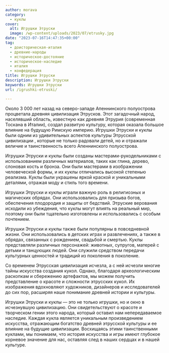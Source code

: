 ```yaml
---
author: morava
category:
  - куклы
cover:
  alt: Игрушки Этруски
  image: /wp-content/uploads/2023/07/etrusky.jpg
date: "2023-07-16T14:47:35+00:00"
tag:
  - доисторическая-италия
  - древние-народы
  - историческое-достояние
  - историческое-наследие
  - италия
  - конфедерация
title: Игрушки Этруски
description: Игрушки Этруски
keywords: Игрушки Этруски
url: /igrushki-etruski/

---
```

Около 3 000 лет назад на северо-западе Апеннинского полуострова процветала древняя цивилизация Этрусков. Этот загадочный народ, населявший область, известную как древняя Этрурия (современная Тоскана в Италии), создал развитую культуру, которая оказала большое влияние на будущую Римскую империю. Игрушки Этруски и куклы были одним из удивительных аспектов культуры Этрусской цивилизации , которые не только радовали детей, но и отражали величие и таинственность всего Апеннинского полуострова.

Игрушки Этруски и куклы были созданы мастерами-рукодельниками с использованием различных материалов, таких как глина, дерево, слоновая кость и бронза. Они были мастерами в изображении человеческой формы, и их куклы отличались высокой степенью реализма. Куклы были украшены яркой краской и уникальными деталями, отражая моду и стиль того времени.

Игрушки Этруски и куклы играли важную роль в религиозных и магических обрядах. Они использовались для призыва богов, обеспечения плодородия и защиты от бедствий. Этруские верования исходили из убеждения, что куклы могут влиять на реальный мир, поэтому они были тщательно изготовлены и использовались с особым почтением.

Игрушки Этруски и куклы также были популярны в повседневной жизни. Они использовались в детских играх и развлечениях, а также в обрядах, связанных с рождением, свадьбой и смертью. Куклы представляли различных персонажей: животных, супругов, матерей с детьми и танцующих людей. Они служили средством передачи культурных ценностей и традиций из поколения в поколение.

Со временем Этрусская цивилизация исчезла, а с ней исчезли многие тайны искусства создания кукол. Однако, благодаря археологическим раскопкам и сбережению артефактов, мы можем получить представление о красоте и сложности этрусских кукол. Их изображения вдохновляют художников, дизайнеров и исследователей до сих пор, расширяя наше понимание древней истории и культуры.

Игрушки Этруски и куклы — это не только игрушки, но и окно в исчезнувшую цивилизацию. Они свидетельствуют о красоте и творческом гении этого народа, который оставил нам непередаваемое наследие. Каждая кукла является уникальным произведением искусства, отражающим богатство древней этрусской культуры и ее влияние на будущие цивилизации. Восхищаясь этими таинственными куклами, мы понимаем, что история искусства и игры имеют глубокое корневое значение для нас, оставляя след в наших сердцах и в нашей культуре.
